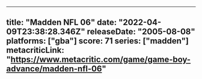 
---
title: "Madden NFL 06"
date: "2022-04-09T23:38:28.346Z"
releaseDate: "2005-08-08"
platforms: ["gba"]
score: 71
series: ["madden"]
metacriticLink: "https://www.metacritic.com/game/game-boy-advance/madden-nfl-06"
---
